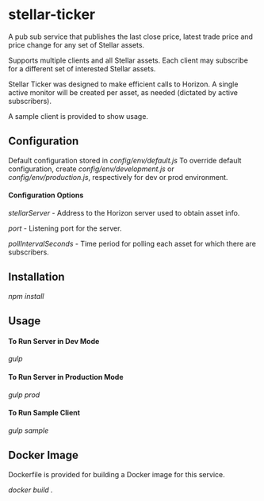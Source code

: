 # stellar-ticker

A pub sub service that publishes the last close price, latest trade price and price change for any set of Stellar assets. 

Supports multiple clients and all Stellar assets. Each client may subscribe for a different set of interested Stellar assets.

Stellar Ticker was designed to make efficient calls to Horizon. A single active monitor will be created per asset, as needed (dictated by active subscribers).

A sample client is provided to show usage.

## Configuration
Default configuration stored in *config/env/default.js*
To override default configuration, create *config/env/development.js* or *config/env/production.js*, respectively for dev or prod environment.

#### Configuration Options
*stellarServer* - Address to the Horizon server used to obtain asset info.

*port* - Listening port for the server.

*pollIntervalSeconds* - Time period for polling each asset for which there are subscribers.

## Installation
*npm install*

## Usage
#### To Run Server in Dev Mode
*gulp*

#### To Run Server in Production Mode
*gulp prod*

#### To Run Sample Client
*gulp sample*

## Docker Image
Dockerfile is provided for building a Docker image for this service.

*docker build .*
